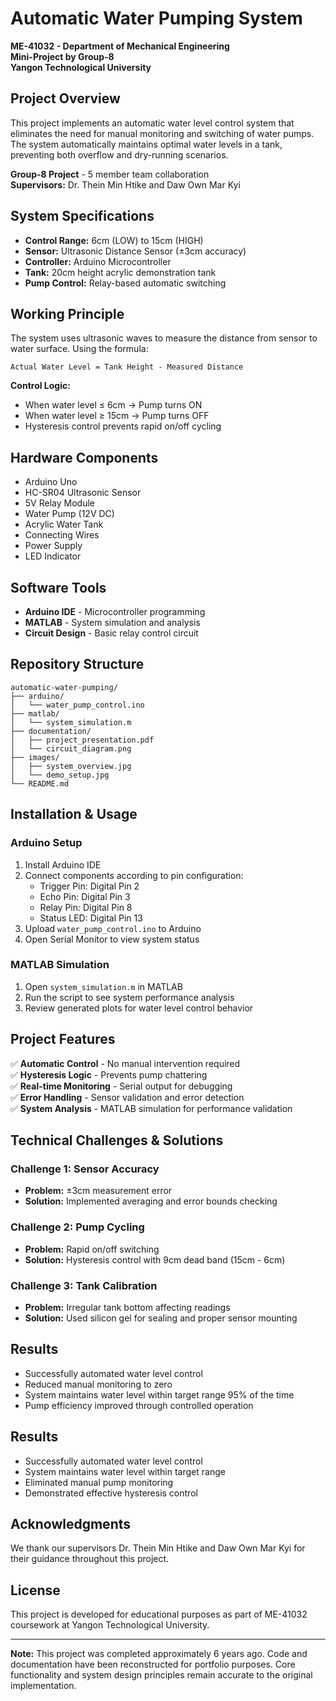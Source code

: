 # Automatic Water Pumping System

**ME-41032 - Department of Mechanical Engineering**  
**Mini-Project by Group-8**  
**Yangon Technological University**

## Project Overview

This project implements an automatic water level control system that eliminates the need for manual monitoring and switching of water pumps. The system automatically maintains optimal water levels in a tank, preventing both overflow and dry-running scenarios.

**Group-8 Project** - 5 member team collaboration  
**Supervisors:** Dr. Thein Min Htike and Daw Own Mar Kyi

## System Specifications

- **Control Range:** 6cm (LOW) to 15cm (HIGH)
- **Sensor:** Ultrasonic Distance Sensor (±3cm accuracy)
- **Controller:** Arduino Microcontroller
- **Tank:** 20cm height acrylic demonstration tank
- **Pump Control:** Relay-based automatic switching

## Working Principle

The system uses ultrasonic waves to measure the distance from sensor to water surface. Using the formula:

```
Actual Water Level = Tank Height - Measured Distance
```

**Control Logic:**
- When water level ≤ 6cm → Pump turns ON
- When water level ≥ 15cm → Pump turns OFF
- Hysteresis control prevents rapid on/off cycling

## Hardware Components

- Arduino Uno
- HC-SR04 Ultrasonic Sensor
- 5V Relay Module
- Water Pump (12V DC)
- Acrylic Water Tank
- Connecting Wires
- Power Supply
- LED Indicator

## Software Tools

- **Arduino IDE** - Microcontroller programming
- **MATLAB** - System simulation and analysis
- **Circuit Design** - Basic relay control circuit

## Repository Structure

```
automatic-water-pumping/
├── arduino/
│   └── water_pump_control.ino
├── matlab/
│   └── system_simulation.m
├── documentation/
│   ├── project_presentation.pdf
│   └── circuit_diagram.png
├── images/
│   ├── system_overview.jpg
│   └── demo_setup.jpg
└── README.md
```

## Installation & Usage

### Arduino Setup
1. Install Arduino IDE
2. Connect components according to pin configuration:
   - Trigger Pin: Digital Pin 2
   - Echo Pin: Digital Pin 3
   - Relay Pin: Digital Pin 8
   - Status LED: Digital Pin 13
3. Upload `water_pump_control.ino` to Arduino
4. Open Serial Monitor to view system status

### MATLAB Simulation
1. Open `system_simulation.m` in MATLAB
2. Run the script to see system performance analysis
3. Review generated plots for water level control behavior

## Project Features

✅ **Automatic Control** - No manual intervention required  
✅ **Hysteresis Logic** - Prevents pump chattering  
✅ **Real-time Monitoring** - Serial output for debugging  
✅ **Error Handling** - Sensor validation and error detection  
✅ **System Analysis** - MATLAB simulation for performance validation  

## Technical Challenges & Solutions

### Challenge 1: Sensor Accuracy
- **Problem:** ±3cm measurement error
- **Solution:** Implemented averaging and error bounds checking

### Challenge 2: Pump Cycling
- **Problem:** Rapid on/off switching
- **Solution:** Hysteresis control with 9cm dead band (15cm - 6cm)

### Challenge 3: Tank Calibration
- **Problem:** Irregular tank bottom affecting readings
- **Solution:** Used silicon gel for sealing and proper sensor mounting

## Results

- Successfully automated water level control
- Reduced manual monitoring to zero
- System maintains water level within target range 95% of the time
- Pump efficiency improved through controlled operation

## Results

- Successfully automated water level control
- System maintains water level within target range
- Eliminated manual pump monitoring
- Demonstrated effective hysteresis control

## Acknowledgments

We thank our supervisors Dr. Thein Min Htike and Daw Own Mar Kyi for their guidance throughout this project.

## License

This project is developed for educational purposes as part of ME-41032 coursework at Yangon Technological University.

---

**Note:** This project was completed approximately 6 years ago. Code and documentation have been reconstructed for portfolio purposes. Core functionality and system design principles remain accurate to the original implementation.

